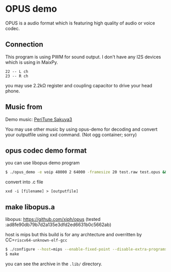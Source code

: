 # OPUS demo
OPUS is a audio format which is featuring high quality of audio or voice codec.

## Connection
This program is using PWM for sound output. I don't have any I2S devices which is using in MaixPy.
```
22 -- L ch
23 -- R ch
```
you may use 2.2kΩ register and coupling capacitor to drive your head phone.

## Music from
Demo music: [PeriTune Sakuya3](https://www.youtube.com/watch?v=sDyNzjrA9dg)

You may use other music by using opus-demo for decoding and convert your outputfile using xxd command. (Not ogg container; sorry)

## opus codec demo format
you can use libopus demo program
```bash
$ ./opus_demo -e voip 48000 2 64000 -framesize 20 test.raw test.opus && ./opus_demo -d 48000 2 test.opus test2.raw && aplay test2.raw -r 44100 -c2 -f S16_LE
```

convert into .c file
```
xxd -i [filename] > [outputfile]
```

## make libopus.a
libopus: https://github.com/xiph/opus
(tested :ad8fe90db79b7d2a135e3dfd2ed6631b0c5662ab)

host is mips but this build is for any archtecture and overritten by CC=`riscv64-unknown-elf-gcc` 
```sh
$ ./configure --host=mips --enable-fixed-point --disable-extra-programs CC=riscv64-unknown-elf-gcc CFLAGS=" -mcmodel=medany -fno-common -ffunction-sections -fdata-sections -fno-exceptions -fstrict-volatile-bitfields -fno-zero-initialized-in-bss -Os"
$ make
```
you can see the archive in the `.lib/` directory.

